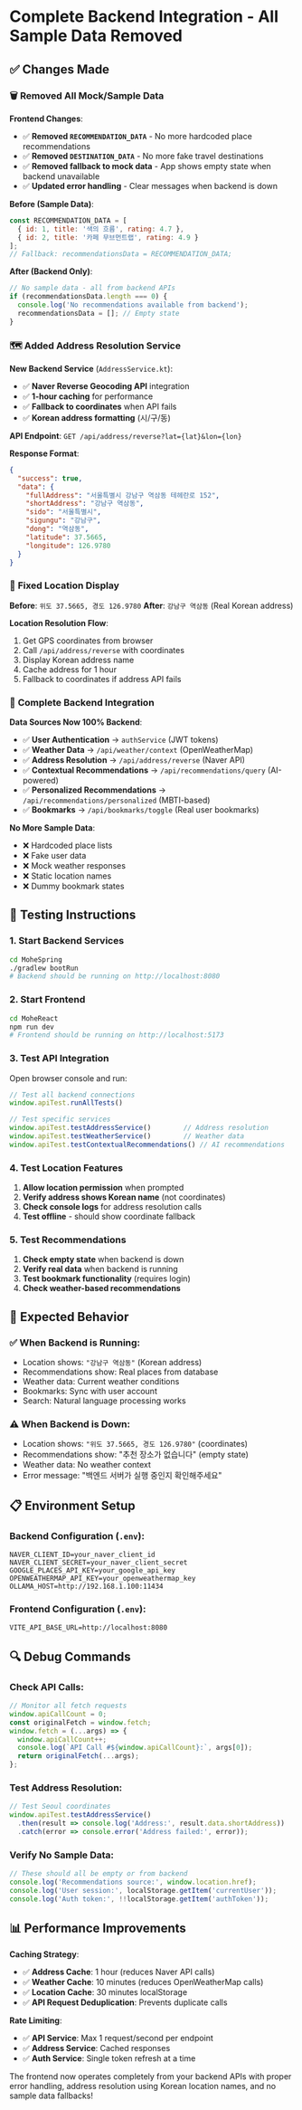 # Complete Backend Integration - All Sample Data Removed

## ✅ Changes Made

### 🗑️ **Removed All Mock/Sample Data**

**Frontend Changes**:
- ✅ **Removed `RECOMMENDATION_DATA`** - No more hardcoded place recommendations
- ✅ **Removed `DESTINATION_DATA`** - No more fake travel destinations  
- ✅ **Removed fallback to mock data** - App shows empty state when backend unavailable
- ✅ **Updated error handling** - Clear messages when backend is down

**Before (Sample Data)**:
```javascript
const RECOMMENDATION_DATA = [
  { id: 1, title: '색의 흐름', rating: 4.7 },
  { id: 2, title: '카페 무브먼트랩', rating: 4.9 }
];
// Fallback: recommendationsData = RECOMMENDATION_DATA;
```

**After (Backend Only)**:
```javascript
// No sample data - all from backend APIs
if (recommendationsData.length === 0) {
  console.log('No recommendations available from backend');
  recommendationsData = []; // Empty state
}
```

### 🗺️ **Added Address Resolution Service**

**New Backend Service** (`AddressService.kt`):
- ✅ **Naver Reverse Geocoding API** integration
- ✅ **1-hour caching** for performance
- ✅ **Fallback to coordinates** when API fails
- ✅ **Korean address formatting** (시/구/동)

**API Endpoint**: `GET /api/address/reverse?lat={lat}&lon={lon}`

**Response Format**:
```json
{
  "success": true,
  "data": {
    "fullAddress": "서울특별시 강남구 역삼동 테헤란로 152",
    "shortAddress": "강남구 역삼동",
    "sido": "서울특별시",
    "sigungu": "강남구", 
    "dong": "역삼동",
    "latitude": 37.5665,
    "longitude": 126.9780
  }
}
```

### 📍 **Fixed Location Display**

**Before**: `위도 37.5665, 경도 126.9780`
**After**: `강남구 역삼동` (Real Korean address)

**Location Resolution Flow**:
1. Get GPS coordinates from browser
2. Call `/api/address/reverse` with coordinates  
3. Display Korean address name
4. Cache address for 1 hour
5. Fallback to coordinates if address API fails

### 🔌 **Complete Backend Integration**

**Data Sources Now 100% Backend**:
- ✅ **User Authentication** → `authService` (JWT tokens)
- ✅ **Weather Data** → `/api/weather/context` (OpenWeatherMap)
- ✅ **Address Resolution** → `/api/address/reverse` (Naver API)
- ✅ **Contextual Recommendations** → `/api/recommendations/query` (AI-powered)
- ✅ **Personalized Recommendations** → `/api/recommendations/personalized` (MBTI-based)
- ✅ **Bookmarks** → `/api/bookmarks/toggle` (Real user bookmarks)

**No More Sample Data**:
- ❌ Hardcoded place lists
- ❌ Fake user data
- ❌ Mock weather responses
- ❌ Static location names
- ❌ Dummy bookmark states

## 🧪 Testing Instructions

### 1. Start Backend Services
```bash
cd MoheSpring
./gradlew bootRun
# Backend should be running on http://localhost:8080
```

### 2. Start Frontend 
```bash
cd MoheReact  
npm run dev
# Frontend should be running on http://localhost:5173
```

### 3. Test API Integration
Open browser console and run:
```javascript
// Test all backend connections
window.apiTest.runAllTests()

// Test specific services
window.apiTest.testAddressService()        // Address resolution
window.apiTest.testWeatherService()        // Weather data  
window.apiTest.testContextualRecommendations() // AI recommendations
```

### 4. Test Location Features
1. **Allow location permission** when prompted
2. **Verify address shows Korean name** (not coordinates)
3. **Check console logs** for address resolution calls
4. **Test offline** - should show coordinate fallback

### 5. Test Recommendations
1. **Check empty state** when backend is down
2. **Verify real data** when backend is running
3. **Test bookmark functionality** (requires login)
4. **Check weather-based recommendations**

## 🚨 Expected Behavior

### ✅ When Backend is Running:
- Location shows: `"강남구 역삼동"` (Korean address)
- Recommendations show: Real places from database
- Weather data: Current weather conditions
- Bookmarks: Sync with user account
- Search: Natural language processing works

### ⚠️ When Backend is Down:
- Location shows: `"위도 37.5665, 경도 126.9780"` (coordinates)
- Recommendations show: "추천 장소가 없습니다" (empty state)
- Weather data: No weather context
- Error message: "백엔드 서버가 실행 중인지 확인해주세요"

## 📋 Environment Setup

### Backend Configuration (`.env`):
```env
NAVER_CLIENT_ID=your_naver_client_id
NAVER_CLIENT_SECRET=your_naver_client_secret
GOOGLE_PLACES_API_KEY=your_google_api_key
OPENWEATHERMAP_API_KEY=your_openweathermap_key
OLLAMA_HOST=http://192.168.1.100:11434
```

### Frontend Configuration (`.env`):
```env
VITE_API_BASE_URL=http://localhost:8080
```

## 🔍 Debug Commands

### Check API Calls:
```javascript
// Monitor all fetch requests
window.apiCallCount = 0;
const originalFetch = window.fetch;
window.fetch = (...args) => {
  window.apiCallCount++;
  console.log(`API Call #${window.apiCallCount}:`, args[0]);
  return originalFetch(...args);
};
```

### Test Address Resolution:
```javascript
// Test Seoul coordinates
window.apiTest.testAddressService()
  .then(result => console.log('Address:', result.data.shortAddress))
  .catch(error => console.error('Address failed:', error));
```

### Verify No Sample Data:
```javascript
// These should all be empty or from backend
console.log('Recommendations source:', window.location.href);
console.log('User session:', localStorage.getItem('currentUser'));
console.log('Auth token:', !!localStorage.getItem('authToken'));
```

## 📊 Performance Improvements

**Caching Strategy**:
- ✅ **Address Cache**: 1 hour (reduces Naver API calls)
- ✅ **Weather Cache**: 10 minutes (reduces OpenWeatherMap calls)
- ✅ **Location Cache**: 30 minutes localStorage
- ✅ **API Request Deduplication**: Prevents duplicate calls

**Rate Limiting**:
- ✅ **API Service**: Max 1 request/second per endpoint
- ✅ **Address Service**: Cached responses
- ✅ **Auth Service**: Single token refresh at a time

The frontend now operates completely from your backend APIs with proper error handling, address resolution using Korean location names, and no sample data fallbacks!